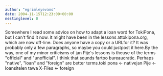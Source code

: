 ```yaml
---
author: "egrimleyevans"
date: 2004-11-15T12:23:00+00:00
nestinglevel: 0
---
```

Somewhere I read some advice on how to adapt a loan word for TokiPona, but I can't find it now. It might have been in the lessons attokipona.org, which are now off-line. Does anyone have a copy or a URLfor it? It was probably only a few paragraphs, so maybe you could justpost it here.By the way, one of my minor criticisms of jan Pije's lessons is theuse of the terms "official" and "unofficial". I think that sounds fartoo bureaucratic. Perhaps "native", "loan" and "foreign" are better terms.toki pona <- nativejan Pije <- loansitelen tawa X-Files <- foreign
